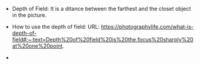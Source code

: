 - Depth of Field: It is a ditance between the farthest and the closet object in the picture.

- How to use the depth of field: URL: https://photographylife.com/what-is-depth-of-field#:~:text=Depth%20of%20field%20is%20the,focus%20sharply%20at%20one%20point.

- 
